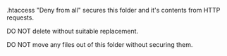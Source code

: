 .htaccess "Deny from all" secures this folder and it's contents from HTTP requests.

DO NOT delete without suitable replacement.

DO NOT move any files out of this folder without securing them.